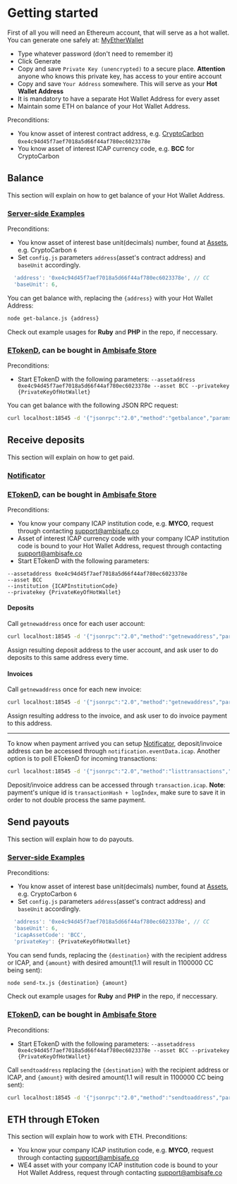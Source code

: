 # Getting started
First of all you will need an Ethereum account, that will serve as a hot wallet.
You can generate one safely at: [MyEtherWallet](https://www.myetherwallet.com/#generate-wallet)

  * Type whatever password (don't need to remember it)
  * Click Generate
  * Copy and save `Private Key (unencrypted)` to a secure place. **Attention** anyone who knows this private key,
has access to your entire account
  * Copy and save `Your Address` somewhere. This will serve as your **Hot Wallet Address**
  * It is mandatory to have a separate Hot Wallet Address for every asset
  * Maintain some ETH on balance of your Hot Wallet Address.

Preconditions:

  * You know asset of interest contract address, e.g. [CryptoCarbon](http://explorer.ambisafe.co/#/asset/CC) `0xe4c94d45f7aef7018a5d66f44af780ec6023378e`
  * You know asset of interest ICAP currency code, e.g. **BCC** for CryptoCarbon
## Balance
This section will explain on how to get balance of your Hot Wallet Address.
### [Server-side Examples](https://github.com/Ambisafe/etoken-server-side-examples)
Preconditions:

  * You know asset of interest base unit(decimals) number, found at [Assets](http://explorer.ambisafe.co/#/assets), e.g. CryptoCarbon `6`
  * Set `config.js` parameters `address`(asset's contract address) and `baseUnit` accordingly.

```javascript
  'address': '0xe4c94d45f7aef7018a5d66f44af780ec6023378e', // CC
  'baseUnit': 6,
```
You can get balance with, replacing the `{address}` with your Hot Wallet Address:
```bash
node get-balance.js {address}
```
Check out example usages for **Ruby** and **PHP** in the repo, if neccessary.
### [ETokenD](http://etokend-docs.ambisafe.co), can be bought in [Ambisafe Store](https://www.ambisafe.co/product/list)
Preconditions:

  * Start ETokenD with the following parameters: `--assetaddress 0xe4c94d45f7aef7018a5d66f44af780ec6023378e --asset BCC --privatekey {PrivateKeyOfHotWallet}`

You can get balance with the following JSON RPC request:
```bash
curl localhost:18545 -d '{"jsonrpc":"2.0","method":"getbalance","params":[],"id":0}'
```
## Receive deposits
This section will explain on how to get paid.
### [Notificator](http://etoken-tutorial.readthedocs.io)
### [ETokenD](http://etokend-docs.ambisafe.co), can be bought in [Ambisafe Store](https://www.ambisafe.co/product/list)
Preconditions:

  * You know your company ICAP institution code, e.g. **MYCO**, request through contacting [support@ambisafe.co](mailto:support@ambisafe.co)
  * Asset of interest ICAP currency code with your company ICAP institution code is bound to your Hot Wallet Address, request through contacting [support@ambisafe.co](mailto:support@ambisafe.co)
  * Start ETokenD with the following parameters:
```
--assetaddress 0xe4c94d45f7aef7018a5d66f44af780ec6023378e
--asset BCC
--institution {ICAPInstitutionCode}
--privatekey {PrivateKeyOfHotWallet}
```

#### Deposits
Call `getnewaddress` once for each user account:
```bash
curl localhost:18545 -d '{"jsonrpc":"2.0","method":"getnewaddress","params":[],"id":0}'
```
Assign resulting deposit address to the user account, and ask user to do deposits to this same address every time.
#### Invoices
Call `getnewaddress` once for each new invoice:
```bash
curl localhost:18545 -d '{"jsonrpc":"2.0","method":"getnewaddress","params":[],"id":0}'
```
Assign resulting address to the invoice, and ask user to do invoice payment to this address.
**********
To know when payment arrived you can setup [Notificator](http://etoken-tutorial.readthedocs.io), deposit/invoice address can be accessed through `notification.eventData.icap`.
Another option is to poll ETokenD for incoming transactions:
```bash
curl localhost:18545 -d '{"jsonrpc":"2.0","method":"listtransactions","params":[],"id":0}'
```
Deposit/invoice address can be accessed through `transaction.icap`.
**Note**: payment's unique id is `transactionHash + logIndex`, make sure to save it in order to not double process the same payment.
## Send payouts
This section will explain how to do payouts.
### [Server-side Examples](https://github.com/Ambisafe/etoken-server-side-examples)
Preconditions:

  * You know asset of interest base unit(decimals) number, found at [Assets](http://explorer.ambisafe.co/#/assets), e.g. CryptoCarbon `6`
  * Set `config.js` parameters `address`(asset's contract address) and `baseUnit` accordingly.

```javascript
  'address': '0xe4c94d45f7aef7018a5d66f44af780ec6023378e', // CC
  'baseUnit': 6,
  'icapAssetCode': 'BCC',
  'privateKey': {PrivateKeyOfHotWallet}
```
You can send funds, replacing the `{destination}` with the recipient address or ICAP, and `{amount}` with desired amount(1.1 will result in 1100000 CC being sent):
```bash
node send-tx.js {destination} {amount}
```
Check out example usages for **Ruby** and **PHP** in the repo, if neccessary.
### [ETokenD](http://etokend-docs.ambisafe.co), can be bought in [Ambisafe Store](https://www.ambisafe.co/product/list)
Preconditions:

  * Start ETokenD with the following parameters: `--assetaddress 0xe4c94d45f7aef7018a5d66f44af780ec6023378e --asset BCC --privatekey {PrivateKeyOfHotWallet}`

Call `sendtoaddress` replacing the `{destination}` with the recipient address or ICAP, and `{amount}` with desired amount(1.1 will result in 1100000 CC being sent):
```bash
curl localhost:18545 -d '{"jsonrpc":"2.0","method":"sendtoaddress","params":["{destination}","{amount}"],"id":0}'
```
## ETH through EToken
This section will explain how to work with ETH.
Preconditions:

  * You know your company ICAP institution code, e.g. **MYCO**, request through contacting [support@ambisafe.co](mailto:support@ambisafe.co)
  * WE4 asset with your company ICAP institution code is bound to your Hot Wallet Address, request through contacting [support@ambisafe.co](mailto:support@ambisafe.co)
